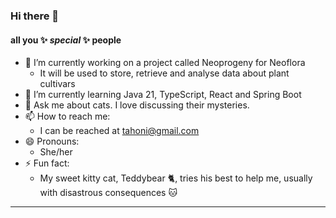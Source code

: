 ### Hi there 👋

#### all you ✨ _special_ ✨ people

- 🔭 I’m currently working on a project called Neoprogeny for Neoflora
  - It will be used to store, retrieve and analyse data about plant cultivars
- 🌱 I’m currently learning Java 21, TypeScript, React and Spring Boot
- 💬 Ask me about cats. I love discussing their mysteries.
- 📫 How to reach me:
  - I can be reached at [tahoni@gmail.com](mailto:tahoni@gmail.com)
- 😄 Pronouns:
  - She/her
- ⚡ Fun fact:
  - My sweet kitty cat, Teddybear 🐈, tries his best to help me, usually with disastrous consequences 🐱

---

<!--
Here are some ideas to get you started:

- 👯 I’m looking to collaborate on ...
- 🤔 I’m looking for help with ...
-->
